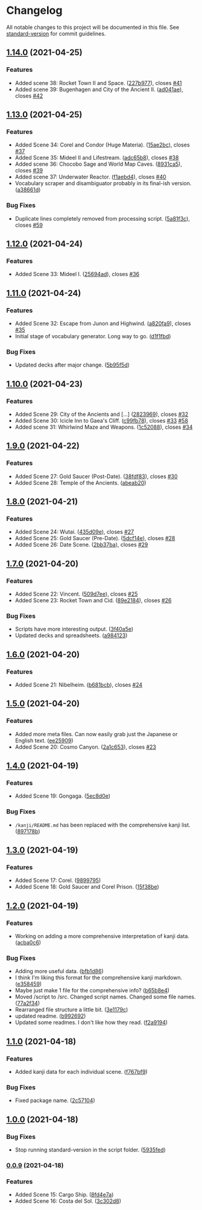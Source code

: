 # Changelog

All notable changes to this project will be documented in this file. See [standard-version](https://github.com/conventional-changelog/standard-version) for commit guidelines.

## [1.14.0](https://github.com/nowotato/final-fantasy-vii-catalog/compare/v1.13.0...v1.14.0) (2021-04-25)


### Features

* Added scene 38: Rocket Town II and Space. ([227b977](https://github.com/nowotato/final-fantasy-vii-catalog/commit/227b977dd18600e5e257412e06971878b0ed93ea)), closes [#41](https://github.com/nowotato/final-fantasy-vii-catalog/issues/41)
* Added scene 39: Bugenhagen and City of the Ancient II. ([ad041ae](https://github.com/nowotato/final-fantasy-vii-catalog/commit/ad041ae4bf94bd277762edcee785874448fdf669)), closes [#42](https://github.com/nowotato/final-fantasy-vii-catalog/issues/42)

## [1.13.0](https://github.com/nowotato/final-fantasy-vii-catalog/compare/v1.12.0...v1.13.0) (2021-04-25)


### Features

* Added Scene 34: Corel and Condor (Huge Materia). ([15ae2bc](https://github.com/nowotato/final-fantasy-vii-catalog/commit/15ae2bc2fb4c323f983808e0942f0f7c2d0fe393)), closes [#37](https://github.com/nowotato/final-fantasy-vii-catalog/issues/37)
* Added Scene 35: Mideel II and Lifestream. ([adc65b8](https://github.com/nowotato/final-fantasy-vii-catalog/commit/adc65b8e4dcb6ec224f54baf419e1daa0a171efd)), closes [#38](https://github.com/nowotato/final-fantasy-vii-catalog/issues/38)
* Added scene 36: Chocobo Sage and World Map Caves. ([8931ca5](https://github.com/nowotato/final-fantasy-vii-catalog/commit/8931ca59ed12e3438ad69d95e6842d9f3ebde593)), closes [#39](https://github.com/nowotato/final-fantasy-vii-catalog/issues/39)
* Added scene 37: Underwater Reactor. ([f1aebd4](https://github.com/nowotato/final-fantasy-vii-catalog/commit/f1aebd4473fac9c42ae15618e30f8685a54fe8a2)), closes [#40](https://github.com/nowotato/final-fantasy-vii-catalog/issues/40)
* Vocabulary scraper and disambiguator probably in its final-ish version. ([a38661d](https://github.com/nowotato/final-fantasy-vii-catalog/commit/a38661de1c96b951535a1ca9478388ac889befed))


### Bug Fixes

* Duplicate lines completely removed from processing script. ([5a81f3c](https://github.com/nowotato/final-fantasy-vii-catalog/commit/5a81f3c897b16bb0ae55194074af243d7d48b8cd)), closes [#59](https://github.com/nowotato/final-fantasy-vii-catalog/issues/59)

## [1.12.0](https://github.com/nowotato/final-fantasy-vii-catalog/compare/v1.11.0...v1.12.0) (2021-04-24)


### Features

* Added Scene 33: Mideel I. ([25694ad](https://github.com/nowotato/final-fantasy-vii-catalog/commit/25694ad06b8704887ffc81746a66871619c6fad2)), closes [#36](https://github.com/nowotato/final-fantasy-vii-catalog/issues/36)

## [1.11.0](https://github.com/nowotato/final-fantasy-vii-catalog/compare/v1.10.0...v1.11.0) (2021-04-24)


### Features

* Added Scene 32: Escape from Junon and Highwind. ([a820fa9](https://github.com/nowotato/final-fantasy-vii-catalog/commit/a820fa9a2416d610d8f2f514278fa4717863d6dc)), closes [#35](https://github.com/nowotato/final-fantasy-vii-catalog/issues/35)
* Initial stage of vocabulary generator. Long way to go. ([d1f1fbd](https://github.com/nowotato/final-fantasy-vii-catalog/commit/d1f1fbd2d97b1adfb3e6fe0a0ba1968646156aa0))


### Bug Fixes

* Updated decks after major change. ([5b95f5d](https://github.com/nowotato/final-fantasy-vii-catalog/commit/5b95f5d8821a596c7ac74f32020a2f1a9be673cb))

## [1.10.0](https://github.com/nowotato/final-fantasy-vii-catalog/compare/v1.9.0...v1.10.0) (2021-04-23)


### Features

* Added Scene 29: City of the Ancients and [...] ([2823969](https://github.com/nowotato/final-fantasy-vii-catalog/commit/2823969d4e01b4a861b48c26a405cb4afbe6cac5)), closes [#32](https://github.com/nowotato/final-fantasy-vii-catalog/issues/32)
* Added Scene 30: Icicle Inn to Gaea's Cliff. ([c99fb78](https://github.com/nowotato/final-fantasy-vii-catalog/commit/c99fb786950928987098aa70fba9d1f787e1fbc2)), closes [#33](https://github.com/nowotato/final-fantasy-vii-catalog/issues/33) [#58](https://github.com/nowotato/final-fantasy-vii-catalog/issues/58)
* Added scene 31: Whirlwind Maze and Weapons. ([1c52088](https://github.com/nowotato/final-fantasy-vii-catalog/commit/1c52088248013a204f7b40fe4d98be7013cc9727)), closes [#34](https://github.com/nowotato/final-fantasy-vii-catalog/issues/34)

## [1.9.0](https://github.com/nowotato/final-fantasy-vii-catalog/compare/v1.8.0...v1.9.0) (2021-04-22)


### Features

* Added Scene 27: Gold Saucer (Post-Date). ([38fdf83](https://github.com/nowotato/final-fantasy-vii-catalog/commit/38fdf83f40e36e3114b78844582413e2855a8d08)), closes [#30](https://github.com/nowotato/final-fantasy-vii-catalog/issues/30)
* Added Scene 28: Temple of the Ancients. ([abeab20](https://github.com/nowotato/final-fantasy-vii-catalog/commit/abeab20cd12524d352c8004a2fcc9dc459558e63))

## [1.8.0](https://github.com/nowotato/final-fantasy-vii-catalog/compare/v1.7.0...v1.8.0) (2021-04-21)


### Features

* Added Scene 24: Wutai. ([435d09e](https://github.com/nowotato/final-fantasy-vii-catalog/commit/435d09ed13c31ad624a24348249a38a9720943fc)), closes [#27](https://github.com/nowotato/final-fantasy-vii-catalog/issues/27)
* Added Scene 25: Gold Saucer (Pre-Date). ([5dcf14e](https://github.com/nowotato/final-fantasy-vii-catalog/commit/5dcf14e9ae711652f1eb88136b5eafa444cb53c2)), closes [#28](https://github.com/nowotato/final-fantasy-vii-catalog/issues/28)
* Added Scene 26: Date Scene. ([2bb37ba](https://github.com/nowotato/final-fantasy-vii-catalog/commit/2bb37ba91782ea0f0565426fd815160ab5d05d53)), closes [#29](https://github.com/nowotato/final-fantasy-vii-catalog/issues/29)

## [1.7.0](https://github.com/nowotato/final-fantasy-7-script/compare/v1.6.0...v1.7.0) (2021-04-20)


### Features

* Added Scene 22: Vincent. ([509d7ee](https://github.com/nowotato/final-fantasy-7-script/commit/509d7ee6073483963fee295e1e78a0c2f0832ec0)), closes [#25](https://github.com/nowotato/final-fantasy-7-script/issues/25)
* Added Scene 23: Rocket Town and Cid. ([89e2184](https://github.com/nowotato/final-fantasy-7-script/commit/89e21844ae3a24040334e03e0aa525fa6fc6b593)), closes [#26](https://github.com/nowotato/final-fantasy-7-script/issues/26)


### Bug Fixes

* Scripts have more interesting output. ([3f40a5e](https://github.com/nowotato/final-fantasy-7-script/commit/3f40a5e818c42da07c6002c8b20c095702ffb19a))
* Updated decks and spreadsheets. ([a984123](https://github.com/nowotato/final-fantasy-7-script/commit/a9841231109606ef0d02e945384cccead547e6f8))

## [1.6.0](https://github.com/nowotato/final-fantasy-7-script/compare/v1.5.0...v1.6.0) (2021-04-20)


### Features

* Added Scene 21: Nibelheim. ([b681bcb](https://github.com/nowotato/final-fantasy-7-script/commit/b681bcbf0a3248bfb50df39482f93681129d8668)), closes [#24](https://github.com/nowotato/final-fantasy-7-script/issues/24)

## [1.5.0](https://github.com/nowotato/final-fantasy-7-script/compare/v1.4.0...v1.5.0) (2021-04-20)


### Features

* Added more meta files. Can now easily grab just the Japanese or English text. ([ee25909](https://github.com/nowotato/final-fantasy-7-script/commit/ee25909f699cc0bbaab9e10bdae34e848701e11d))
* Added Scene 20: Cosmo Canyon. ([2a1c653](https://github.com/nowotato/final-fantasy-7-script/commit/2a1c65333a52eb8fc2ff3fb00710513580253094)), closes [#23](https://github.com/nowotato/final-fantasy-7-script/issues/23)

## [1.4.0](https://github.com/nowotato/final-fantasy-7-script/compare/v1.3.0...v1.4.0) (2021-04-19)


### Features

* Added Scene 19: Gongaga. ([5ec8d0e](https://github.com/nowotato/final-fantasy-7-script/commit/5ec8d0e563acd472ae28a56ac583c9af3a3b14a7))


### Bug Fixes

* `/kanji/README.md` has been replaced with the comprehensive kanji list. ([897178b](https://github.com/nowotato/final-fantasy-7-script/commit/897178b65aad13500a1bef13703597800c744f3b))

## [1.3.0](https://github.com/nowotato/final-fantasy-7-script/compare/v1.2.0...v1.3.0) (2021-04-19)


### Features

* Added Scene 17: Corel. ([9899795](https://github.com/nowotato/final-fantasy-7-script/commit/9899795e89fa91a692ae3143eba77f1ebfc44628))
* Added Scene 18: Gold Saucer and Corel Prison. ([15f38be](https://github.com/nowotato/final-fantasy-7-script/commit/15f38bef3f8bb5acd172c3a1e60201bc1f13269e))

## [1.2.0](https://github.com/nowotato/final-fantasy-7-script/compare/v1.1.0...v1.2.0) (2021-04-19)


### Features

* Working on adding a more comprehensive interpretation of kanji data. ([acba0c6](https://github.com/nowotato/final-fantasy-7-script/commit/acba0c6fd1a377e756dbdb7cd1b3d5d347d9a21a))


### Bug Fixes

* Adding more useful data. ([bfb1d86](https://github.com/nowotato/final-fantasy-7-script/commit/bfb1d86706aeb391daccfdac79d06d126889b929))
* I think I'm liking this format for the comprehensive kanji markdown. ([e358459](https://github.com/nowotato/final-fantasy-7-script/commit/e358459ba2dc3083433843e66d500481c43b769c))
* Maybe just make 1 file for the comprehensive info? ([b65b8e4](https://github.com/nowotato/final-fantasy-7-script/commit/b65b8e4940a638e8582d3acb30ca3c18114756f8))
* Moved /script to /src. Changed script names. Changed some file names. ([77a2f34](https://github.com/nowotato/final-fantasy-7-script/commit/77a2f34c370a6e50c0aff28d262c33d7d5c133c1))
* Rearranged file structure a little bit. ([3e1179c](https://github.com/nowotato/final-fantasy-7-script/commit/3e1179c200339b305c1e145615a91b3f581280f2))
* updated readme. ([b992692](https://github.com/nowotato/final-fantasy-7-script/commit/b9926928caf40111dfe8f0704f50b3843772473f))
* Updated some readmes. I don't like how they read. ([f2a9194](https://github.com/nowotato/final-fantasy-7-script/commit/f2a9194c3ddf94d34ff952d38f1c1b8baffcae6a))

## [1.1.0](https://github.com/nowotato/final-fantasy-7-script/compare/v1.0.0...v1.1.0) (2021-04-18)


### Features

* Added kanji data for each individual scene. ([f767bf9](https://github.com/nowotato/final-fantasy-7-script/commit/f767bf90835b44cc2a3a86308ac99b6b5f6422eb))


### Bug Fixes

* Fixed package name. ([2c57104](https://github.com/nowotato/final-fantasy-7-script/commit/2c571042a68d4781579bcf88ba80d6461eeb95e9))

## [1.0.0](https://github.com/nowotato/final-fantasy-7-script/compare/v0.0.9...v1.0.0) (2021-04-18)


### Bug Fixes

* Stop running standard-version in the script folder. ([5935fed](https://github.com/nowotato/final-fantasy-7-script/commit/5935fed4a18bf6b23af941ac1a163c003a70ce6d))

### [0.0.9](https://github.com/nowotato/final-fantasy-7-script/compare/v0.0.8...v0.0.9) (2021-04-18)


### Features

* Added Scene 15: Cargo Ship. ([8fd4e7a](https://github.com/nowotato/final-fantasy-7-script/commit/8fd4e7a3423f4b5599ec87395b45e7f593c03932))
* Added Scene 16: Costa del Sol. ([3c302d8](https://github.com/nowotato/final-fantasy-7-script/commit/3c302d8aa8aa544d4ef0a2515f3848be516b6580))
